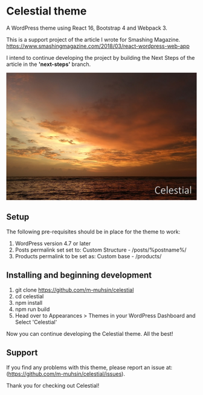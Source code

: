 # Celestial theme
A WordPress theme using React 16, Bootstrap 4 and Webpack 3.

This is a support project of the article I wrote for Smashing Magazine. https://www.smashingmagazine.com/2018/03/react-wordpress-web-app

I intend to continue developing the project by building the Next Steps of the article in the **'next-steps'** branch.

![screenshot](screenshot.jpg)

Setup
-----

The following pre-requisites should be in place for the theme to work:

1. WordPress version 4.7 or later
2. Posts permalink set set to: Custom Structure - /posts/%postname%/
3. Products permalink to be set as: Custom base - /products/

Installing and beginning development
------------------------------------

1. git clone https://github.com/m-muhsin/celestial
2. cd celestial
3. npm install
4. npm run build
5. Head over to Appearances > Themes in your WordPress Dashboard and Select 'Celestial'

Now you can continue developing the Celestial theme. All the best!

Support
-------

If you find any problems with this theme, please report an issue at:
(https://github.com/m-muhsin/celestial/issues).

Thank you for checking out Celestial!
